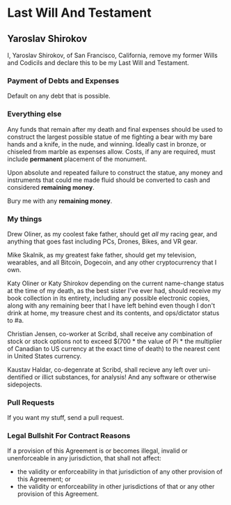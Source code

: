 # Last Will And Testament 
## Yaroslav Shirokov

I, Yaroslav Shirokov, of San Francisco, California, remove my former Wills and Codicils and declare this to be my Last Will and Testament.

### Payment of Debts and Expenses

Default on any debt that is possible.

### Everything else

Any funds that remain after my death and final expenses should be used to construct the largest possible statue of
me fighting a bear with my bare hands and a knife, in the nude, and winning. Ideally cast in bronze, or chiseled from marble as expenses allow. Costs, if any are required, must include **permanent** placement of the monument.

Upon absolute and repeated failure to construct the statue, any money and instruments that could me made fluid should be converted to cash and considered **remaining money**.

Bury me with any **remaining money**. 

### My things

Drew Oliner, as my coolest fake father, should get _all_ my racing gear, and anything that goes fast including PCs, Drones, Bikes, and VR gear.

Mike Skalnik, as my greatest fake father, should get my television, wearables, and all Bitcoin, Dogecoin, and any other cryptocurrency that I own.

Katy Oliner or Katy Shirokov depending on the current name-change status at the time of my death, as the best sister I've ever had, should receive my book collection in its entirety, including any possible electronic copies, along with any remaining beer that I have left behind even though I don't drink at home, my treasure chest and its contents, and ops/dictator status to #a.

Christian Jensen, co-worker at Scribd, shall receive any combination of stock or stock options not to exceed $(700 * the value of Pi * the multiplier of Canadian to US currency at the exact time of death) to the nearest cent in United States currency.

Kaustav Haldar, co-degenrate at Scribd, shall recieve any left over uni-dentified or illict substances, for analysis! And any software or otherwise sidepojects. 

### Pull Requests

If you want my stuff, send a pull request.

### Legal Bullshit For Contract Reasons

If a provision of this Agreement is or becomes illegal, invalid or unenforceable in any jurisdiction, that shall not affect:

  * the validity or enforceability in that jurisdiction of any other provision of this Agreement; or
  * the validity or enforceability in other jurisdictions of that or any other provision of this Agreement.
